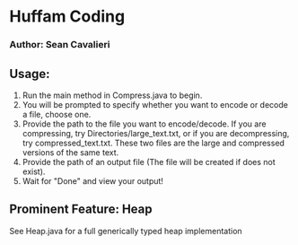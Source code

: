 # Huffam Coding
### Author: Sean Cavalieri

## Usage:
1. Run the main method in Compress.java to begin.
2. You will be prompted to specify whether you want to encode or decode a file, choose one.
3. Provide the path to the file you want to encode/decode. If you are compressing, try Directories/large_text.txt, or if you are decompressing, try compressed_text.txt. These two files are the large and compressed versions of the same text.
4. Provide the path of an output file (The file will be created if does not exist).
5. Wait for "Done" and view your output!

## Prominent Feature: Heap
See Heap.java for a full generically typed heap implementation 
